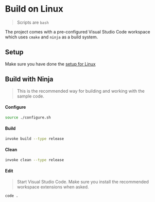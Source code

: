 # Build on Linux

> Scripts are `bash`

The project comes with a pre-configured Visual Studio Code workspace which uses `cmake` and `ninja` as a build system. 

## Setup

Make sure you have done the [setup for Linux](./setup-linux.md) 

## Build with Ninja

> This is the recommended way for building and working with the sample code.

#### Configure

```bash
source ./configure.sh
```

#### Build

```bash
invoke build --type release
```

#### Clean

```bash
invoke clean --type release
```

#### Edit

> Start Visual Studio Code. Make sure you install the recommended workspace extensions when asked.

```bash
code .
```

